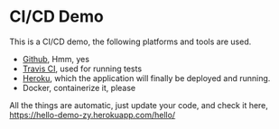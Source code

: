 # CI/CD Demo

This is a CI/CD demo, the following platforms and tools are used.

* [Github](https://github.com/damnops/interview-demo), Hmm, yes
* [Travis CI](https://travis-ci.org/damnops/interview-demo), used for running tests
* [Heroku](https://dashboard.heroku.com/), which the application will finally be deployed and running.
* Docker, containerize it, please



All the things are automatic, just update your code, and check it here, <https://hello-demo-zy.herokuapp.com/hello/>

